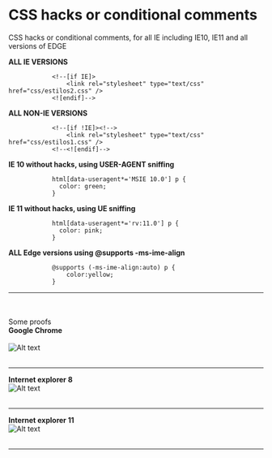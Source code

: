 # CSS hacks or conditional comments
CSS hacks or conditional comments, for all IE including IE10, IE11 and all versions of EDGE

<strong>ALL IE VERSIONS</strong>
```
			<!--[if IE]>
				<link rel="stylesheet" type="text/css" href="css/estilos2.css" />
			<![endif]-->
```
<strong>ALL NON-IE VERSIONS</strong>
```
			<!--[if !IE]><!-->
				<link rel="stylesheet" type="text/css" href="css/estilos1.css" />
			<!--<![endif]-->
```		
<strong>IE 10 without hacks, using USER-AGENT sniffing</strong>
```
			html[data-useragent*='MSIE 10.0'] p {
			  color: green;
			}
```			
<strong>IE 11 without hacks, using UE sniffing</strong>
```
			html[data-useragent*='rv:11.0'] p {
			  color: pink;
			}
```
<strong>ALL Edge versions using @supports -ms-ime-align </strong>
```
			@supports (-ms-ime-align:auto) p {
				color:yellow; 
			}
```
<hr/>
				
<br/><br/>
Some proofs
<br/><strong>Google Chrome</strong><br/> <br/>![Alt text](https://user-images.githubusercontent.com/14861253/27251224-03e6e2ea-5343-11e7-9b76-1f6a06bb5763.png)<br/><br/><hr/>

<strong>Internet explorer 8 </strong><br/>![Alt text](https://user-images.githubusercontent.com/14861253/27251226-0b15f09c-5343-11e7-8c60-20329ab2beba.png)<br/><br/><hr/>

<strong>Internet explorer 11</strong><br/>![Alt text](https://user-images.githubusercontent.com/14861253/27251228-10b8acb0-5343-11e7-8ceb-a62d98fcc75d.png)<br/><br/><hr/>
